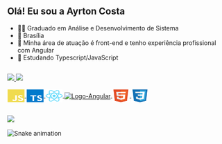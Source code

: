 ## Olá! Eu sou a Ayrton Costa

- 👨‍🎓 Graduado em Análise e Desenvolvimento de Sistema
- 📍  Brasília
- 🔭 Minha área de atuação é front-end e tenho experiência profissional com Angular 
- 🌱 Estudando Typescript/JavaScript
##
<div>
  <a href="https://github.com/AyrtonCosta">
  <img height="180em" src="https://github-readme-stats.vercel.app/api?username=AyrtonCosta&show_icons=true&theme=tokyonight&include_all_commits=true&count_private=true"/>
  <img height="180em" src="https://github-readme-stats.vercel.app/api/top-langs/?username=AyrtonCosta&layout=compact&langs_count=16&theme=tokyonight"/>
</div>

 <div style="display: inline_block"><br>
  <img align="center" alt="Logo-Js" height="30" width="40" src="https://raw.githubusercontent.com/devicons/devicon/master/icons/javascript/javascript-plain.svg">
  <img align="center" alt="Logo-Ts" height="30" width="40" src="https://raw.githubusercontent.com/devicons/devicon/master/icons/typescript/typescript-plain.svg">
  <img align="center" alt="Logo-React" height="30" width="40" src="https://raw.githubusercontent.com/devicons/devicon/master/icons/react/react-original.svg">
  <img align="center" alt="Logo-Angular" height="30" width="40" src="https://cdn.jsdelivr.net/gh/devicons/devicon/icons/angularjs/angularjs-plain.svg">
  <img align="center" alt="Logo-HTML" height="30" width="40" src="https://raw.githubusercontent.com/devicons/devicon/master/icons/html5/html5-original.svg">
  <img align="center" alt="Logo-CSS" height="30" width="40" src="https://raw.githubusercontent.com/devicons/devicon/master/icons/css3/css3-original.svg">
 </div> 
 
 ##

 <div>
  <a href="https://www.linkedin.com/in/ayrton-costa-467a23180/" target="_blank"><img src="https://img.shields.io/badge/-LinkedIn-%230077B5?style=for-the-badge&logo=linkedin&logoColor=white" target="_blank"></a>   
</div>

 ![Snake animation](https://github.com/AyrtonCosta/AyrtonCosta/blob/output/github-contribution-grid-snake.svg)
